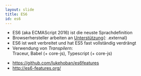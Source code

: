 ```yaml
---
layout: slide
title: ES6
id: es6
---
```

<section markdown="1">

* ES6 (aka ECMAScript 2016) ist die neuste Sprachdefinition
* Browserhersteller arbeiten an [Unterstützung](http://kangax.github.io/compat-table/es6/){: .external}
* ES6 ist weit verbreitet und hat ES5 fast vollständig verdrängt
* Verwendung von _Transpilern_:<br/>
  Traceur, Babel (+ core-js), Typescript (+ core-js) 

</section>

<section markdown="1">
  
* https://github.com/lukehoban/es6features
* http://es6-features.org/

</section>

